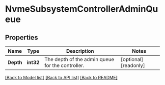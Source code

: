 # NvmeSubsystemControllerAdminQueue

## Properties

Name | Type | Description | Notes
------------ | ------------- | ------------- | -------------
**Depth** | **int32** | The depth of the admin queue for the controller.  | [optional] [readonly] 

[[Back to Model list]](../README.md#documentation-for-models) [[Back to API list]](../README.md#documentation-for-api-endpoints) [[Back to README]](../README.md)



